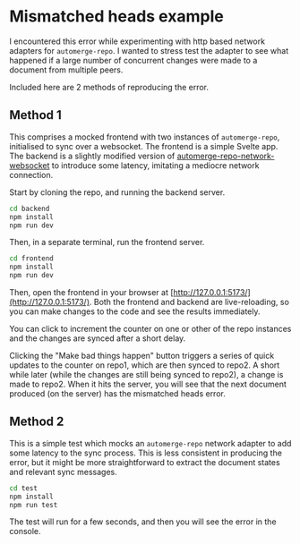 # Mismatched heads example

I encountered this error while experimenting with http based network adapters for `automerge-repo`. I wanted to stress test the adapter to see what happened if a large number of concurrent changes were made to a document from multiple peers.

Included here are 2 methods of reproducing the error. 

## Method 1

This comprises a mocked frontend with two instances of `automerge-repo`, initialised to sync over a websocket. The frontend is a simple Svelte app. The backend is a slightly modified version of [automerge-repo-network-websocket](https://github.com/automerge/automerge-repo/tree/main/packages/automerge-repo-network-websocket) to introduce some latency, imitating a mediocre network connection.  

Start by cloning the repo, and running the backend server.

```bash
cd backend
npm install
npm run dev
```

Then, in a separate terminal, run the frontend server.

```bash
cd frontend
npm install
npm run dev
```

Then, open the frontend in your browser at [http://127.0.0.1:5173/](http://127.0.0.1:5173/). Both the frontend and backend are live-reloading, so you can make changes to the code and see the results immediately.

You can click to increment the counter on one or other of the repo instances and the changes are synced after a short delay.

Clicking the "Make bad things happen" button triggers a series of quick updates to the counter on repo1, which are then synced to repo2. A short while later (while the changes are still being synced to repo2), a change is made to repo2. When it hits the server, you will see that the next document produced (on the server) has the mismatched heads error.

## Method 2

This is a simple test which mocks an `automerge-repo` network adapter to add some latency to the sync process. This is less consistent in producing the error, but it might be more straightforward to extract the document states and relevant sync messages.

```bash
cd test
npm install
npm run test
```

The test will run for a few seconds, and then you will see the error in the console.
